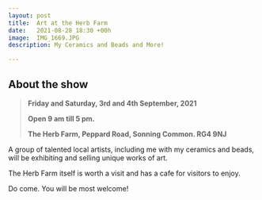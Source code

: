 ```yaml
---
layout: post
title:  Art at the Herb Farm
date:   2021-08-28 18:30 +00h
image:  IMG_1669.JPG
description: My Ceramics and Beads and More!

---
```


## About the show

>**Friday and Saturday, 3rd and 4th September, 2021**
>
>**Open 9 am till 5 pm.**
>
>**The Herb Farm, Peppard Road, Sonning Common. RG4 9NJ**

A group of talented local artists, including me with my ceramics and beads, will be exhibiting and selling unique works of art. 

The Herb Farm itself is worth a visit and has a cafe for visitors to enjoy.

Do come. You will be most welcome!
